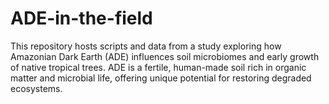 # ADE-in-the-field
This repository hosts scripts and data from a study exploring how Amazonian Dark Earth (ADE) influences soil microbiomes and early growth of native tropical trees. ADE is a fertile, human-made soil rich in organic matter and microbial life, offering unique potential for restoring degraded ecosystems.
